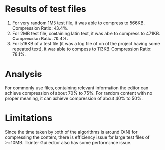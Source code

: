 # Results of test files

1. For very random 1MB test file, it was able to compress to 566KB.
   Compression Ratio: 43.4%.
2. For 2MB test file, containing latin text, it was able to compress to 471KB.
   Compression Ratio: 76.4%.
3. For 516KB of a test file (it was a log file of on of the project having some repeated text), it was able to
   compess to 113KB.
   Compression Ratio: 78.1%.

# Analysis

For commonly use files, containing relevant information the editor can achieve compression of about 70% to 75%.
For random content with no proper meaning, it can achieve compression of about 40% to 50%.

# Limitations

Since the time taken by both of the algorithms is around O(N) for compressing the content, there is efficiency issue for large test files of >=10MB. Tkinter Gui editor also has some performance issue. 
